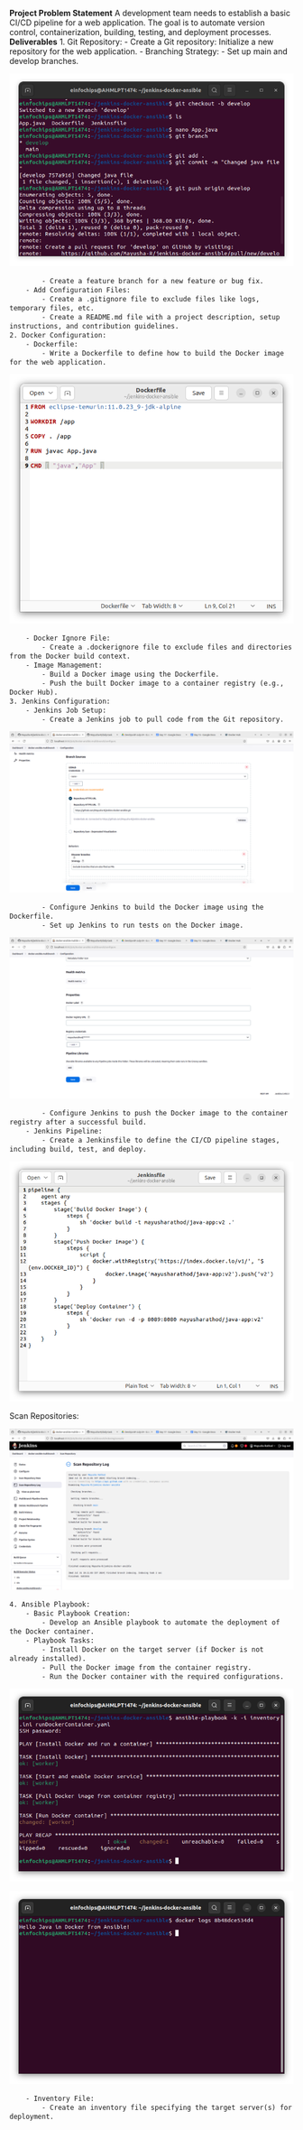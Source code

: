 **Project Problem Statement**
A development team needs to establish a basic CI/CD pipeline for a web application. The goal is to automate version control, containerization, building, testing, and deployment processes.
**Deliverables**
    1. Git Repository:
        - Create a Git repository: Initialize a new repository for the web application.
        - Branching Strategy:
            - Set up main and develop branches.

![](image01.png)

            - Create a feature branch for a new feature or bug fix.
        - Add Configuration Files:
            - Create a .gitignore file to exclude files like logs, temporary files, etc.
            - Create a README.md file with a project description, setup instructions, and contribution guidelines.
    2. Docker Configuration:
        - Dockerfile:
            - Write a Dockerfile to define how to build the Docker image for the web application.

![](image02.png)

        - Docker Ignore File:
            - Create a .dockerignore file to exclude files and directories from the Docker build context.
        - Image Management:
            - Build a Docker image using the Dockerfile.
            - Push the built Docker image to a container registry (e.g., Docker Hub).
    3. Jenkins Configuration:
        - Jenkins Job Setup:
            - Create a Jenkins job to pull code from the Git repository.

![](image03.png)

            - Configure Jenkins to build the Docker image using the Dockerfile.
            - Set up Jenkins to run tests on the Docker image.

![](image04.png)

            - Configure Jenkins to push the Docker image to the container registry after a successful build.
        - Jenkins Pipeline:
            - Create a Jenkinsfile to define the CI/CD pipeline stages, including build, test, and deploy.

![](image05.png)

Scan Repositories:

![](image06.png)


    4. Ansible Playbook:
        - Basic Playbook Creation:
            - Develop an Ansible playbook to automate the deployment of the Docker container.
        - Playbook Tasks:
            - Install Docker on the target server (if Docker is not already installed).
            - Pull the Docker image from the container registry.
            - Run the Docker container with the required configurations.

![](image07.png)

![](image08.png)

        - Inventory File:
            - Create an inventory file specifying the target server(s) for deployment.

